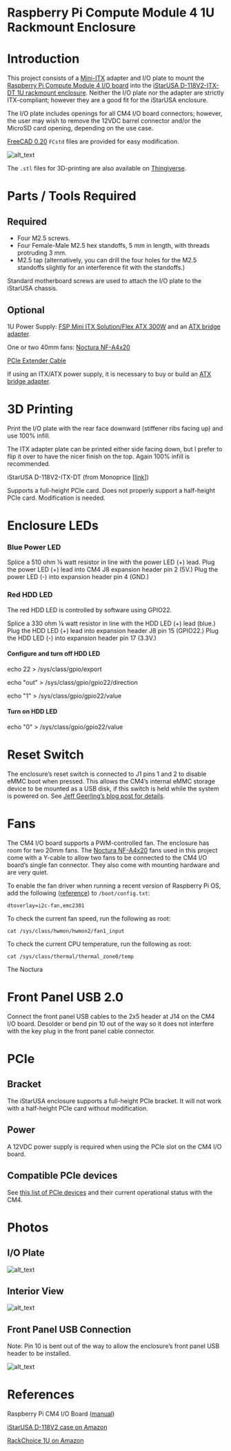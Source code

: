 # Raspberry Pi Compute Module 4 1U Rackmount Enclosure


# Introduction

This project consists of a [Mini-ITX](https://en.wikipedia.org/wiki/Mini-ITX) adapter and I/O plate to mount the [Raspberry Pi Compute Module 4 I/O board](https://www.raspberrypi.com/products/compute-module-4-io-board/) into the [iStarUSA D-118V2-ITX-DT 1U rackmount enclosure](https://www.amazon.com/iStarUSA-Compact-Desktop-mini-ITX-D-118V2-ITX-DT/dp/B0053YKPLM/).  Neither the I/O plate nor the adapter are strictly ITX-compliant; however they are a good fit for the iStarUSA enclosure.

The I/O plate includes openings for all CM4 I/O board connectors; however, the user may wish to remove the 12VDC barrel connector and/or the MicroSD card opening, depending on the use case.

[FreeCAD 0.20](https://www.freecad.org/) `FCstd` files are provided for easy modification.

![alt_text](https://raw.githubusercontent.com/hharte/rpi-cm4-1u-rack/main/photos/rpi_cm4_1u_rear.jpg "image_tooltip")

The `.stl` files for 3D-printing are also available on [Thingiverse](https://www.thingiverse.com/thing:5500278).


# Parts / Tools Required


## Required



* Four M2.5 screws.
* Four Female-Male M2.5 hex standoffs, 5 mm in length, with threads protruding 3 mm.
* M2.5 tap (alternatively, you can drill the four holes for the M2.5 standoffs slightly for an interference fit with the standoffs.)

Standard motherboard screws are used to attach the I/O plate to the iStarUSA chassis.


## Optional

1U Power Supply: [FSP Mini ITX Solution/Flex ATX 300W](https://www.amazon.com/dp/B08J2NDBWY) and an [ATX bridge adapter](https://www.amazon.com/SDTC-Tech-Starter-Without-Motherboard/dp/B07X9SVB5K).

One or two 40mm fans: [Noctura NF-A4x20](https://www.amazon.com/dp/B071W93333)

[PCIe Extender Cable](https://www.amazon.com/dp/B07TBLRZYJ)

If using an ITX/ATX power supply, it is necessary to buy or build an [ATX bridge adapter](https://www.amazon.com/SDTC-Tech-Starter-Without-Motherboard/dp/B07X9SVB5K).


# 3D Printing

Print the I/O plate with the rear face downward (stiffener ribs facing up) and use 100% infill.

The ITX adapter plate can be printed either side facing down, but I prefer to flip it over to have the nicer finish on the top.  Again 100% infill is recommended.

iStarUSA D-118V2-ITX-DT (from Monoprice [[link](https://www.monoprice.com/product?p_id=41762)]) 

Supports a full-height PCIe card.  Does not properly support a half-height PCIe card.  Modification is needed.


# Enclosure LEDs


### Blue Power LED

Splice a 510 ohm ⅛ watt resistor in line with the power LED (+) lead.  Plug the power LED (+) lead into CM4 J8 expansion header pin 2 (5V.)  Plug the power LED (-)  into expansion header pin 4 (GND.)


### Red HDD LED

The red HDD LED is controlled by software using GPIO22.

Splice a 330 ohm ⅛ watt resistor in line with the HDD LED (+) lead (blue.)  Plug the HDD LED (+) lead into expansion header J8 pin 15 (GPIO22.)  Plug the HDD LED (-)  into expansion header pin 17 (3.3V.)


#### Configure and turn off HDD LED

echo 22 > /sys/class/gpio/export

echo "out" > /sys/class/gpio/gpio22/direction 

echo "1" > /sys/class/gpio/gpio22/value 


#### Turn on HDD LED

echo "0" > /sys/class/gpio/gpio22/value 


# Reset Switch

The enclosure’s reset switch is connected to J1 pins 1 and 2 to disable eMMC boot when pressed.  This allows the CM4’s internal eMMC storage device to be mounted as a USB disk, if this switch is held while the system is powered on.  See [Jeff Geerling’s blog post for details](https://www.jeffgeerling.com/blog/2020/how-flash-raspberry-pi-os-compute-module-4-emmc-usbboot).


# Fans

The CM4 I/O board supports a PWM-controlled fan.  The enclosure has room for two 20mm fans.  The [Noctura NF-A4x20](https://www.amazon.com/dp/B071W93333) fans used in this project come with a Y-cable to allow two fans to be connected to the CM4 I/O board’s single fan connector.  They also come with mounting hardware and are very quiet.

To enable the fan driver when running a recent version of Raspberry Pi OS, add the following ([reference](https://github.com/raspberrypi/linux/issues/4632#issuecomment-1138400686)) to `/boot/config.txt`:


```
dtoverlay=i2c-fan,emc2301
```


To check the current fan speed, run the following as root:


```
cat /sys/class/hwmon/hwmon2/fan1_input
```


To check the current CPU temperature, run the following as root:


```
cat /sys/class/thermal/thermal_zone0/temp
```


The Noctura 


# Front Panel USB 2.0

Connect the front panel USB cables to the 2x5 header at J14 on the CM4 I/O board.  Desolder or bend pin 10 out of the way so it does not interfere with the key plug in the front panel cable connector.


# PCIe


## Bracket

The iStarUSA enclosure supports a full-height PCIe bracket.  It will not work with a half-height PCIe card without modification.


## Power

A 12VDC power supply is required when using the PCIe slot on the CM4 I/O board.


## Compatible PCIe devices

See [this list of PCIe devices](https://pipci.jeffgeerling.com/) and their current operational status with the CM4.


# Photos


## I/O Plate

![alt_text](https://raw.githubusercontent.com/hharte/rpi-cm4-1u-rack/main/photos/rpi_cm4_1u_io_plate.jpg "image_tooltip")


## Interior View

![alt_text](https://raw.githubusercontent.com/hharte/rpi-cm4-1u-rack/main/photos/rpi_cm4_1u_inside.jpg "image_tooltip")


## Front Panel USB Connection

Note: Pin 10 is bent out of the way to allow the enclosure’s front panel USB header to be installed.

![alt_text](https://raw.githubusercontent.com/hharte/rpi-cm4-1u-rack/main/photos/rpi_cm4_1u_fp_usb.jpg "image_tooltip")


# References

Raspberry Pi CM4 I/O Board ([manual](https://datasheets.raspberrypi.com/cm4io/cm4io-datasheet.pdf))

[iStarUSA D-118V2 case on Amazon](https://www.amazon.com/iStarUSA-Compact-Desktop-mini-ITX-D-118V2-ITX-DT/dp/B0053YKPLM/)

[RackChoice 1U on Amazon](https://www.amazon.com/dp/B0B3MG34D1)
